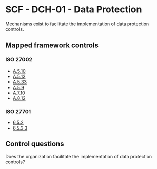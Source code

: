 # SCF - DCH-01 - Data Protection
Mechanisms exist to facilitate the implementation of data protection controls. 
## Mapped framework controls
### ISO 27002
- [A.5.10](../iso27002/a-5.md#a510)
- [A.5.12](../iso27002/a-5.md#a512)
- [A.5.33](../iso27002/a-5.md#a533)
- [A.5.9](../iso27002/a-5.md#a59)
- [A.7.10](../iso27002/a-7.md#a710)
- [A.8.12](../iso27002/a-8.md#a812)
  
### ISO 27701
- [6.5.2](../iso27701/652.md)
- [6.5.3.3](../iso27701/6533.md)
  
## Control questions
Does the organization facilitate the implementation of data protection controls? 
  